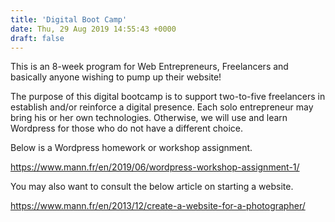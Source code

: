 ```yaml
---
title: 'Digital Boot Camp'
date: Thu, 29 Aug 2019 14:55:43 +0000
draft: false
---
```


This is an 8-week program for Web Entrepreneurs, Freelancers and basically anyone wishing to pump up their website!

The purpose of this digital bootcamp is to support two-to-five freelancers in establish and/or reinforce a digital presence. Each solo entrepreneur may bring his or her own technologies. Otherwise, we will use and learn Wordpress for those who do not have a different choice.

Below is a Wordpress homework or workshop assignment.

https://www.mann.fr/en/2019/06/wordpress-workshop-assignment-1/

You may also want to consult the below article on starting a website.

https://www.mann.fr/en/2013/12/create-a-website-for-a-photographer/